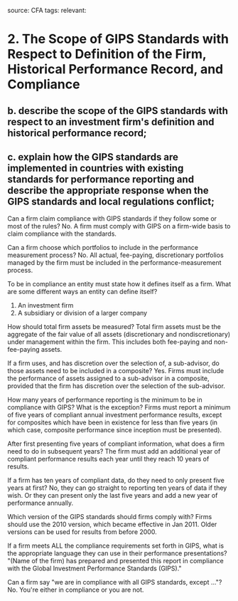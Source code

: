 source: CFA
tags: 
relevant: 

# 2. The Scope of GIPS Standards with Respect to Definition of the Firm, Historical Performance Record, and Compliance

## b. describe the scope of the GIPS standards with respect to an investment firm's definition and historical performance record;

## c. explain how the GIPS standards are implemented in countries with existing standards for performance reporting and describe the appropriate response when the GIPS standards and local regulations conflict;

Can a firm claim compliance with GIPS standards if they follow some or most of the rules?
No. A firm must comply with GIPS on a firm-wide basis to claim compliance with the standards.

Can a firm choose which portfolios to include in the performance measurement process?
No. All actual, fee-paying, discretionary portfolios managed by the firm must be included in the performance-measurement process.

To be in compliance an entity must state how it defines itself as a firm. What are some different ways an entity can define itself?
1. An investment firm
2. A subsidiary or division of a larger company

How should total firm assets be measured?
Total firm assets must be the aggregate of the fair value of all assets (discretionary and nondiscretionary) under management within the firm. This includes both fee-paying and non-fee-paying assets.

If a firm uses, and has discretion over the selection of, a sub-advisor, do those assets need to be included in a composite?
Yes. Firms must include the performance of assets assigned to a sub-advisor in a composite, provided that the firm has discretion over the selection of the sub-advisor.

How many years of performance reporting is the minimum to be in compliance with GIPS? What is the exception?
Firms must report a minimum of five years of compliant annual investment performance results, except for composites which have been in existence for less than five years (in which case, composite performance since inception must be presented).

After first presenting five years of compliant information, what does a firm need to do in subsequent years?
The firm must add an additional year of compliant performance results each year until they reach 10 years of results.

If a firm has ten years of compliant data, do they need to only present five years at first?
No, they can go straight to reporting ten years of data if they wish. Or they can present only the last five years and add a new year of performance annually.

Which version of the GIPS standards should firms comply with?
Firms should use the 2010 version, which became effective in Jan 2011. Older versions can be used for results from before 2000.

If a firm meets ALL the compliance requirements set forth in GIPS, what is the appropriate language they can use in their performance presentations?
"(Name of the firm) has prepared and presented this report in compliance with the Global Investment Performance Standards (GIPS)."

Can a firm say "we are in compliance with all GIPS standards, except ..."?
No. You're either in compliance or you are not.

